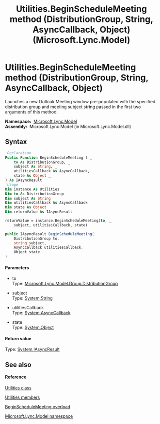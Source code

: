 ﻿---
title: Utilities.BeginScheduleMeeting method (DistributionGroup, String, AsyncCallback, Object) (Microsoft.Lync.Model)
TOCTitle: BeginScheduleMeeting method (DistributionGroup, String, AsyncCallback, Object)
ms:assetid: M:Microsoft.Lync.Model.Utilities.BeginScheduleMeeting(Microsoft.Lync.Model.Group.DistributionGroup,System.String,System.AsyncCallback,System.Object)_DI_3_UC_OCS14MrefLyncWPF
ms:mtpsurl: https://msdn.microsoft.com/en-us/library/microsoft.lync.model.utilities.beginschedulemeeting(v=office.15)
ms:contentKeyID: 48593867
ms.date: 07/28/2014
mtps_version: v=office.15
dev_langs:
- vb
- csharp
---

# Utilities.BeginScheduleMeeting method (DistributionGroup, String, AsyncCallback, Object)

Launches a new Outlook Meeting window pre-populated with the specified distribution group and meeting subject string passed in the first two arguments of this method.

**Namespace:**  [Microsoft.Lync.Model](microsoft-lync-model-namespace_2.md)  
**Assembly:**  Microsoft.Lync.Model (in Microsoft.Lync.Model.dll)

## Syntax

``` vb
'Declaration
Public Function BeginScheduleMeeting ( _
    to As DistributionGroup, _
    subject As String, _
    utilitiesCallback As AsyncCallback, _
    state As Object _
) As IAsyncResult
'Usage
Dim instance As Utilities
Dim to As DistributionGroup
Dim subject As String
Dim utilitiesCallback As AsyncCallback
Dim state As Object
Dim returnValue As IAsyncResult

returnValue = instance.BeginScheduleMeeting(to, _
    subject, utilitiesCallback, state)
```

``` csharp
public IAsyncResult BeginScheduleMeeting(
    DistributionGroup to,
    string subject,
    AsyncCallback utilitiesCallback,
    Object state
)
```

#### Parameters

  - to  
    Type: [Microsoft.Lync.Model.Group.DistributionGroup](distributiongroup-class-microsoft-lync-model-group_2.md)  

<!-- end list -->

  - subject  
    Type: [System.String](http://msdn2.microsoft.com/en-us/library/s1wwdcbf)  

<!-- end list -->

  - utilitiesCallback  
    Type: [System.AsyncCallback](http://msdn2.microsoft.com/en-us/library/ckbe7yh5)  

<!-- end list -->

  - state  
    Type: [System.Object](http://msdn2.microsoft.com/en-us/library/e5kfa45b)  

#### Return value

Type: [System.IAsyncResult](http://msdn2.microsoft.com/en-us/library/ft8a6455)  

## See also

#### Reference

[Utilities class](utilities-class-microsoft-lync-model_2.md)

[Utilities members](utilities-members-microsoft-lync-model_2.md)

[BeginScheduleMeeting overload](utilities-beginschedulemeeting-method-microsoft-lync-model_2.md)

[Microsoft.Lync.Model namespace](microsoft-lync-model-namespace_2.md)

